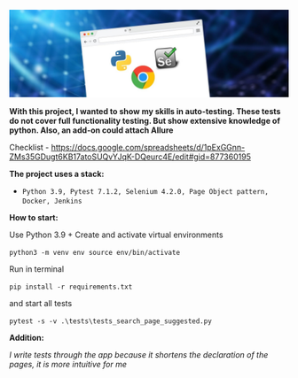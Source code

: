 ![t](./images/1.jpg)

**With this project, I wanted to show my skills in auto-testing. These tests do not cover full functionality testing. But show extensive knowledge of python. Also, an add-on could attach Allure**

Сhecklist - https://docs.google.com/spreadsheets/d/1pExGGnn-ZMs35GDugt6KB17atoSUQvYJqK-DQeurc4E/edit#gid=877360195

**The project uses a stack:**

- `Python 3.9, Pytest 7.1.2, Selenium 4.2.0, Page Object pattern, Docker, Jenkins`

**How to start:**

Use Python 3.9 + Create and activate virtual environments

`python3 -m venv env
source env/bin/activate`

Run in terminal

`pip install -r requirements.txt`

and start all tests

`pytest -s -v .\tests\tests_search_page_suggested.py`

**Addition:**

_I write tests through the app because it shortens the declaration of the pages, it is more intuitive for me_